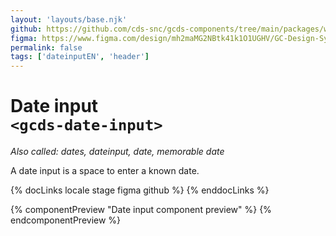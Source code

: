 ```yaml
---
layout: 'layouts/base.njk'
github: https://github.com/cds-snc/gcds-components/tree/main/packages/web/src/components/gcds-date-input
figma: https://www.figma.com/design/mh2maMG2NBtk41k1O1UGHV/GC-Design-System?node-id=14220-878&node-type=canvas&t=TkjGZOzzUOp5XV3K-0
permalink: false
tags: ['dateinputEN', 'header']
---
```


# Date input <br>`<gcds-date-input>`

_Also called: dates, dateinput, date, memorable date_

A date input is a space to enter a known date.

{% docLinks locale stage figma github %}
{% enddocLinks %}

{% componentPreview "Date input component preview" %}
<gcds-date-input format="full" legend="Date input" name="example-default">
</gcds-date-input>
{% endcomponentPreview %}
